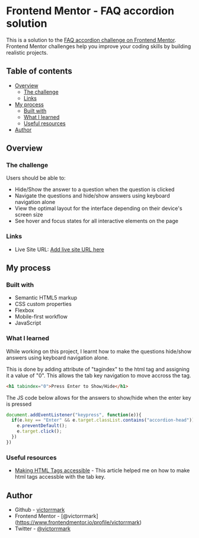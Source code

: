 # Frontend Mentor - FAQ accordion solution

This is a solution to the [FAQ accordion challenge on Frontend Mentor](https://www.frontendmentor.io/challenges/faq-accordion-wyfFdeBwBz). Frontend Mentor challenges help you improve your coding skills by building realistic projects. 

## Table of contents

- [Overview](#overview)
  - [The challenge](#the-challenge)
  - [Links](#links)
- [My process](#my-process)
  - [Built with](#built-with)
  - [What I learned](#what-i-learned)
  - [Useful resources](#useful-resources)
- [Author](#author)


## Overview

### The challenge

Users should be able to:

- Hide/Show the answer to a question when the question is clicked
- Navigate the questions and hide/show answers using keyboard navigation alone
- View the optimal layout for the interface depending on their device's screen size
- See hover and focus states for all interactive elements on the page

### Links

- Live Site URL: [Add live site URL here](https://your-live-site-url.com)

## My process

### Built with

- Semantic HTML5 markup
- CSS custom properties
- Flexbox
- Mobile-first workflow
- JavaScript

### What I learned

While working on this project, I learnt how to make the questions hide/show answers using keyboard navigation alone.

This is done by adding attribute of "tagindex" to the html tag and assigning it a value of "0". This allows the tab key navigation to move accross the tag.

```html
<h1 tabindex="0">Press Enter to Show/Hide</h1>
```
The JS code below allows for the answers to show/hide when the enter key is pressed

```js
document.addEventListener("keypress", function(e)){
  if(e.key == "Enter" && e.target.classList.contains("accordion-head")){
    e.preventDefault();
    e.target.click();
  })
})
```

### Useful resources

- [Making HTML Tags accessible](https://www.brianshim.com/webtricks/make-html-tag-selectable-using-tab-accessibility/) - This article helped me on how to make html tags accessble with the tab key.


## Author

- Github - [victorrmark](https://www.github.com/victorrmark)
- Frontend Mentor - [@victorrmark] (https://www.frontendmentor.io/profile/victorrmark)
- Twitter - [@victorrmark](https://www.twitter.com/victorrmark)
